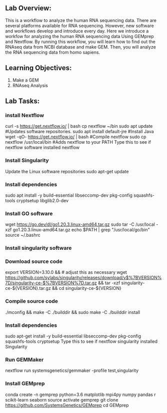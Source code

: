 ## Lab Overview: 
This is a workflow to analyze the human RNA sequencing data. There are several platforms available for RNA sequencing. However, new software and workflows develop and introduce every day. Here we introduce a workfow for analyzing the human RNA sequencing data Using GEMprep and Nextflow. By running this workflow, you will learn how to find out the RNAseq data from NCBI database and make GEM. Then, you will analyze the RNA sequencing data from homo sapiens.

## Learning Objectives:

1. Make a GEM
2. RNAseq Analysis

## Lab Tasks:

### install Nextflow

curl -s https://get.nextflow.io/ | bash
cp nextflow ~/bin
sudo apt update #Updates software repositories.
sudo apt install default-jre #Install Java
wget -qO- https://get.nextflow.io/ | bash #Compile nextflow
sudo cp nextflow /usr/local/bin #Adds nextflow to your PATH
Type this to see if nextflow software installed
nextflow

### Install Singularity

Update the Linux software repositories
sudo apt-get update
### Install dependencies
sudo apt install -y build-essential libseccomp-dev pkg-config squashfs-tools cryptsetup libglib2.0-dev

### Install GO software

wget https://go.dev/dl/go1.20.3.linux-amd64.tar.gz
sudo tar -C /usr/local -xzf go1.20.3.linux-amd64.tar.gz
echo $PATH | grep "/usr/local/go/bin"
source ~/.bashrc

### Install singularity software

### Download source code
export VERSION=3.10.0 && # adjust this as necessary 
wget https://github.com/sylabs/singularity/releases/download/v$%7BVERSION%7D/singularity-ce-$%7BVERSION%7D.tar.gz && 
tar -xzf singularity-ce-${VERSION}.tar.gz && cd singularity-ce-${VERSION}
### Compile source code
./mconfig && make -C ./builddir && sudo make -C ./builddir install
### Install dependencies
sudo apt-get install -y build-essential libseccomp-dev pkg-config squashfs-tools cryptsetup
Type this to see if nextflow singularity installed
Singularity

### Run GEMMaker

nextflow run systemsgenetics/gemmaker -profile test,singularity

### Install GEMprep

conda create -n gemprep python=3.6 matplotlib mpi4py numpy pandas r scikit-learn seaborn
source activate gemprep
git clone https://github.com/SystemsGenetics/GEMprep
cd GEMprep 
